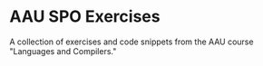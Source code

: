 # AAU SPO Exercises

A collection of exercises and code snippets from the AAU course "Languages and Compilers."

